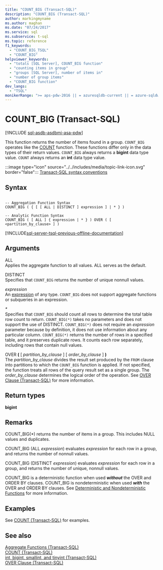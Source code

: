 ```yaml
---
title: "COUNT_BIG (Transact-SQL)"
description: "COUNT_BIG (Transact-SQL)"
author: markingmyname
ms.author: maghan
ms.date: "07/24/2017"
ms.service: sql
ms.subservice: t-sql
ms.topic: reference
f1_keywords:
  - "COUNT_BIG_TSQL"
  - "COUNT_BIG"
helpviewer_keywords:
  - "totals [SQL Server], COUNT_BIG function"
  - "counting items in group"
  - "groups [SQL Server], number of items in"
  - "number of group items"
  - "COUNT_BIG function"
dev_langs:
  - "TSQL"
monikerRange: ">= aps-pdw-2016 || = azuresqldb-current || = azure-sqldw-latest || >= sql-server-2016 || >= sql-server-linux-2017 || = azuresqldb-mi-current"
---
```

# COUNT_BIG (Transact-SQL)
[!INCLUDE [sql-asdb-asdbmi-asa-pdw](../../includes/applies-to-version/sql-asdb-asdbmi-asa-pdw.md)]

This function returns the number of items found in a group. `COUNT_BIG` operates like the [COUNT](../../t-sql/functions/count-transact-sql.md) function. These functions differ only in the data types of their return values. `COUNT_BIG` always returns a **bigint** data type value. `COUNT` always returns an **int** data type value.
  
:::image type="icon" source="../../includes/media/topic-link-icon.svg" border="false"::: [Transact-SQL syntax conventions](../../t-sql/language-elements/transact-sql-syntax-conventions-transact-sql.md)
  
## Syntax  
  
```syntaxsql

-- Aggregation Function Syntax  
COUNT_BIG ( { [ [ ALL | DISTINCT ] expression ] | * } )  
  
-- Analytic Function Syntax  
COUNT_BIG ( [ ALL ] { expression | * } ) OVER ( [ <partition_by_clause> ] )  
```  
  
[!INCLUDE[sql-server-tsql-previous-offline-documentation](../../includes/sql-server-tsql-previous-offline-documentation.md)]

## Arguments
ALL  
Applies the aggregate function to all values. ALL serves as the default.
  
DISTINCT  
Specifies that `COUNT_BIG` returns the number of unique nonnull values.
  
*expression*  
An [expression](../../t-sql/language-elements/expressions-transact-sql.md) of any type. `COUNT_BIG` does not support aggregate functions or subqueries in an expression.
  
*\**  
Specifies that `COUNT_BIG` should count all rows to determine the total table row count to return. `COUNT_BIG(*)` takes no parameters and does not support the use of DISTINCT. `COUNT_BIG(*)` does not require an *expression* parameter because by definition, it does not use information about any particular column. `COUNT_BIG(*)` returns the number of rows in a specified table, and it preserves duplicate rows. It counts each row separately, including rows that contain null values.
  
OVER **(** [ *partition_by_clause* ] [ *order_by_clause* ] **)**  
The *partition_by_clause* divides the result set produced by the `FROM` clause into partitions to which the `COUNT_BIG` function is applied. If not specified, the function treats all rows of the query result set as a single group. The *order_by_clause* determines the logical order of the operation. See [OVER Clause &#40;Transact-SQL&#41;](../../t-sql/queries/select-over-clause-transact-sql.md) for more information.
  
## Return types
**bigint**
  
## Remarks  
COUNT_BIG(\*) returns the number of items in a group. This includes NULL values and duplicates.
  
COUNT_BIG (ALL *expression*) evaluates *expression* for each row in a group, and returns the number of nonnull values.
  
COUNT_BIG (DISTINCT *expression*) evaluates *expression* for each row in a group, and returns the number of unique, nonnull values.
  
COUNT_BIG is a deterministic function when used **_without_** the OVER and ORDER BY clauses. COUNT_BIG is nondeterministic when used **_with_** the OVER and ORDER BY clauses. See [Deterministic and Nondeterministic Functions](../../relational-databases/user-defined-functions/deterministic-and-nondeterministic-functions.md) for more information.
  
## Examples  
See [COUNT &#40;Transact-SQL&#41;](../../t-sql/functions/count-transact-sql.md) for examples.
  
## See also
[Aggregate Functions &#40;Transact-SQL&#41;](../../t-sql/functions/aggregate-functions-transact-sql.md)  
[COUNT &#40;Transact-SQL&#41;](../../t-sql/functions/count-transact-sql.md)  
[int, bigint, smallint, and tinyint &#40;Transact-SQL&#41;](../../t-sql/data-types/int-bigint-smallint-and-tinyint-transact-sql.md)  
[OVER Clause &#40;Transact-SQL&#41;](../../t-sql/queries/select-over-clause-transact-sql.md)
  
  
